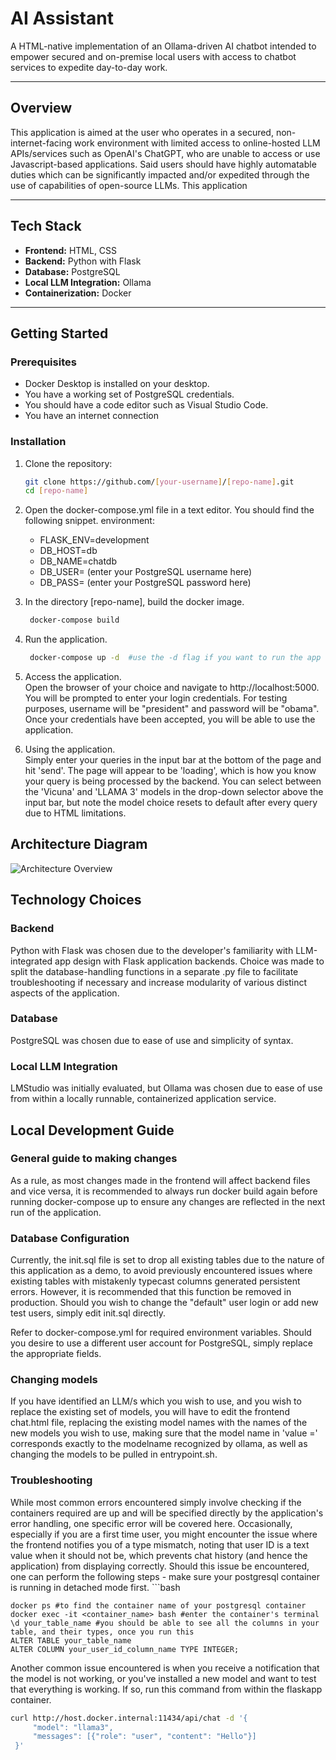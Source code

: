 # AI Assistant

A HTML-native implementation of an Ollama-driven AI chatbot intended to empower secured and on-premise local users with access to chatbot services to expedite day-to-day work.

---

## Overview

This application is aimed at the user who operates in a secured, non-internet-facing work environment with limited access to online-hosted LLM APIs/services such as OpenAI's ChatGPT, who are unable to access or use Javascript-based applications. Said users should have highly automatable duties which can be significantly impacted and/or expedited through the use of capabilities of open-source LLMs. This application 


---

## Tech Stack

- **Frontend:** HTML, CSS
- **Backend:** Python with Flask
- **Database:** PostgreSQL
- **Local LLM Integration:** Ollama
- **Containerization:** Docker

---

##  Getting Started

### Prerequisites

- Docker Desktop is installed on your desktop.
- You have a working set of PostgreSQL credentials.
- You should have a code editor such as Visual Studio Code.
- You have an internet connection

### Installation

1. Clone the repository:
   ```bash
   git clone https://github.com/[your-username]/[repo-name].git
   cd [repo-name]

2. Open the docker-compose.yml file in a text editor.
    You should find the following snippet.
        environment:
      - FLASK_ENV=development
      - DB_HOST=db
      - DB_NAME=chatdb
      - DB_USER= (enter your PostgreSQL username here)
      - DB_PASS= (enter your PostgreSQL password here)

3. In the directory [repo-name], build the docker image.
   ```bash
    docker-compose build 

4. Run the application.
   ```bash
    docker-compose up -d  #use the -d flag if you want to run the app detached, otherwise omit this flag

5. Access the application.  
    Open the browser of your choice and navigate to http://localhost:5000.
    You will be prompted to enter your login credentials. For testing purposes, username will be "president" and password will be "obama".
    Once your credentials have been accepted, you will be able to use the application. 

6. Using the application.  
    Simply enter your queries in the input bar at the bottom of the page and hit 'send'. The page will appear to be 'loading', which is how you know your query is being processed by the backend. You can select between the 'Vicuna' and 'LLAMA 3' models in the drop-down selector above the input bar, but note the model choice resets to default after every query due to HTML limitations.

## Architecture Diagram

![Architecture Overview](./assets/architecture_diagram.png)

##  Technology Choices

### Backend

Python with Flask was chosen due to the developer's familiarity with LLM-integrated app design with Flask application backends. Choice was made to split the database-handling functions in a separate .py file to facilitate troubleshooting if necessary and increase modularity of various distinct aspects of the application.

### Database

PostgreSQL was chosen due to ease of use and simplicity of syntax.

### Local LLM Integration

LMStudio was initially evaluated, but Ollama was chosen due to ease of use from within a locally runnable, containerized application service.

##  Local Development Guide

### General guide to making changes

As a rule, as most changes made in the frontend will affect backend files and vice versa, it is recommended to always run docker build again before running docker-compose up to ensure any changes are reflected in the next run of the application.

### Database Configuration

Currently, the init.sql file is set to drop all existing tables due to the nature of this application as a demo, to avoid previously encountered issues where existing tables with mistakenly typecast columns generated persistent errors. However, it is recommended that this function be removed in production. Should you wish to change the "default" user login or add new test users, simply edit init.sql directly.

Refer to docker-compose.yml for required environment variables. Should you desire to use a different user account for PostgreSQL, simply replace the appropriate fields.

### Changing models

If you have identified an LLM/s which you wish to use, and you wish to replace the existing set of models, you will have to edit the frontend chat.html file, replacing the existing model names with the names of the new models you wish to use, making sure that the model name in 'value =' corresponds exactly to the modelname recognized by ollama, as well as changing the models to be pulled in entrypoint.sh. 

### Troubleshooting

While most common errors encountered simply involve checking if the containers required are up and will be specified directly by the application's error handling, one specific error will be covered here. Occasionally, especially if you are a first time user, you might encounter the issue where the frontend notifies you of a type mismatch, noting that user ID is a text value when it should not be, which prevents chat history (and hence the application) from displaying correctly. 
Should this issue be encountered, one can perform the following steps - make sure your postgresql container is running in detached mode first.
    ```bash
    
    docker ps #to find the container name of your postgresql container
    docker exec -it <container_name> bash #enter the container's terminal
    \d your_table_name #you should be able to see all the columns in your table, and their types, once you run this
    ALTER TABLE your_table_name
    ALTER COLUMN your_user_id_column_name TYPE INTEGER;

Another common issue encountered is when you receive a notification that the model is not working, or you've installed a new model and want to test that everything is working. If so, run this command from within the flaskapp container. 
   ```bash
 curl http://host.docker.internal:11434/api/chat -d '{
        "model": "llama3",
        "messages": [{"role": "user", "content": "Hello"}]
    }'





